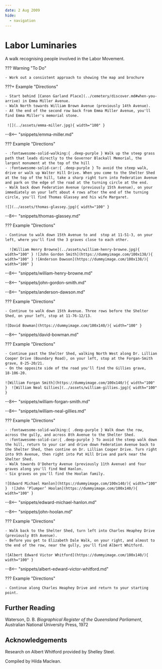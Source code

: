 ```yaml
---
date: 2 Aug 2009
hide:
  - navigation
---
```

 
# Labor Luminaries 

A walk recognising people involved in the Labor Movement.

??? Warning "To Do" 

    - Work out a consistent approach to showing the map and brochure

<!-- Map     
## Map

[![](../assets/toowong-cemetery-map.png)][map]
<figcaption>[Toowong Cemetery](https://graves.brisbane.qld.gov.au) © Brisbane City Council 2016, used under [CC BY 4.0][map-cc-by]. Highlights added. Note: Old Road names shown.</figcaption>

[map]: ../assets/toowong-cemetery-map.png "Click to expand the map. Use Back to return to this page"
[map-cc-by]: https://creativecommons.org/licenses/by/4.0/  "Creative Commons Attribution 4.0 Licence"

[Download a brochure of this walk](http://www.fotc.org.au/subset/laborluminaries.pdf).
 -->
 
???+ Example "Directions" 

    - Start behind [Canon Garland Place](../cemetery/discover.md#when-you-arrive) in Emma Miller Avenue. 
    - Walk North towards William Brown Avenue (previously 14th Avenue).
    - At the end of the second row back from Emma Miller Avenue, you'll find Emma Miller's memorial stone.  
    
     ![](../assets/emma-miller.jpg){ width="100" }

--8<-- "snippets/emma-miller.md"

??? Example "Directions" 

    - :fontawesome-solid-walking:{ .deep-purple } Walk up the steep grass path that leads directly to the Governor Blackall Memorial, the largest monument at the top of the hill
    - :fontawesome-solid-car:{ .deep-purple } To avoid the steep walk, drive or walk up Walter Hill Drive. When you come to the Shelter Shed at the top of the hill, take a sharp right turn into Federation Avenue and park on the edge of the road at the turning circle at the end.
    - Walk back down Federation Avenue (previously 15th Avenue), on your immediately on your left about 4 rows after the end of the turning circle, you'll find Thomas Glassey and his wife Margaret. 

    ![](../assets/thomas-glassey.jpg){ width="100" }
    
--8<-- "snippets/thomas-glassey.md"


??? Example "Directions" 

    - Continue to walk down 15th Avenue to and  stop at 11‑51‑3, on your left, where you'll find the 3 graves close to each other. 
    
      ![William Henry Browne](../assets/william-henry-browne.jpg){ width="100" } ![John Gordon Smith](https://dummyimage.com/100x138/){ width="100" } ![Anderson Dawson](https://dummyimage.com/100x138/){ width="100" } 

--8<-- "snippets/william-henry-browne.md"

--8<-- "snippets/john-gordon-smith.md"

--8<-- "snippets/anderson-dawson.md"

??? Example "Directions" 

    - Continue to walk down 15th Avenue. Three rows before the Shelter Shed, on your left, stop at 11‑76‑12/13. 

    ![David Bowman](https://dummyimage.com/100x140/){ width="100" }  

--8<-- "snippets/david-bowman.md"

??? Example "Directions" 

    - Continue past the Shelter Shed, walking North West along Dr. Lillian Cooper Drive (Boundary Road), on your left, stop at the Forgan-Smith grave, 8‑25‑20/21.
    - On the opposite side of the road you'll find the Gillies grave, 18‑106‑20.
    
    ![William Forgan Smith](https://dummyimage.com/100x140/){ width="100" }  ![William Neal Gillies](../assets/william-gillies.jpg){ width="100" } 

--8<-- "snippets/william-forgan-smith.md"

--8<-- "snippets/william-neal-gillies.md"

??? Example "Directions" 

    - :fontawesome-solid-walking:{ .deep-purple } Walk down the row, across the gully, and across 8th Avenue to the Shelter Shed.
    - :fontawesome-solid-car:{ .deep-purple } To avoid the steep walk down the hill, return to your car and drive down Federation Avenue back to the Shelter Shed, then contine on Dr. Lillian Cooper Drive. Turn right into 9th Avenue, then right into Pat Hill Drive and park near the Shelter Shed. 
    - Walk towards O'Doherty Avenue (previously 11th Avenue) and four graves along you'll find Ned Hanlon. 
    - Six graves on you'll find the Hoolan family.

    ![Edward Michael Hanlon](https://dummyimage.com/100x140/){ width="100" }  ![John ‘Plumper’ Hoolan](https://dummyimage.com/100x140/){ width="100" } 

--8<-- "snippets/edward-michael-hanlon.md"

--8<-- "snippets/john-hoolan.md"

??? Example "Directions" 

    - Walk back to the Shelter Shed, turn left into Charles Heaphey Drive (previously 8th Avenue). 
    - Before you get to Elizabeth Dale Walk, on your right, and almost to the end of the row, near the gully, you'll find Albert Whitford.

    ![Albert Edward Victor Whitford](https://dummyimage.com/100x140/){ width="100" }  

--8<-- "snippets/albert-edward-victor-whitford.md"

??? Example "Directions" 

    - Continue along Charles Heaphey Drive and return to your starting point. 

## Further Reading 

Waterson, D. B. *Biographical Register of the Queensland Parliament*, Australian National University Press, 1972

## Acknowledgements

Research on Albert Whitford provided by Shelley Steel.

Compiled by Hilda Maclean. 
<!-- Hilda Maclean https://social-science.uq.edu.au/profile/603/hilda-maclean h.maclean@uq.edu.au -->
